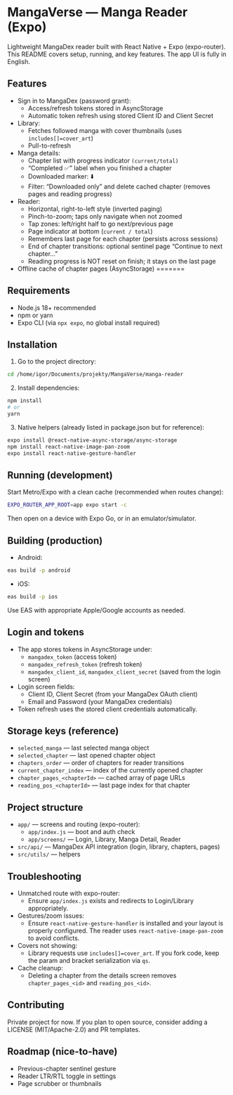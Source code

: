 # MangaVerse — Manga Reader (Expo)

Lightweight MangaDex reader built with React Native + Expo (expo-router). This README covers setup, running, and key features. The app UI is fully in English.

## Features
- Sign in to MangaDex (password grant):
  - Access/refresh tokens stored in AsyncStorage
  - Automatic token refresh using stored Client ID and Client Secret
- Library:
  - Fetches followed manga with cover thumbnails (uses `includes[]=cover_art`)
  - Pull-to-refresh
- Manga details:
  - Chapter list with progress indicator `(current/total)`
  - “Completed ✅” label when you finished a chapter
  - Downloaded marker: ⬇️
  - Filter: “Downloaded only” and delete cached chapter (removes pages and reading progress)
- Reader:
  - Horizontal, right-to-left style (inverted paging)
  - Pinch-to-zoom; taps only navigate when not zoomed
  - Tap zones: left/right half to go next/previous page
  - Page indicator at bottom (`current / total`)
  - Remembers last page for each chapter (persists across sessions)
  - End of chapter transitions: optional sentinel page “Continue to next chapter…”
  - Reading progress is NOT reset on finish; it stays on the last page
- Offline cache of chapter pages (AsyncStorage)
=======

## Requirements
- Node.js 18+ recommended
- npm or yarn
- Expo CLI (via `npx expo`, no global install required)

## Installation
1) Go to the project directory:
```bash
cd /home/igor/Documents/projekty/MangaVerse/manga-reader
```
2) Install dependencies:
```bash
npm install
# or
yarn
```
3) Native helpers (already listed in package.json but for reference):
```bash
expo install @react-native-async-storage/async-storage
npm install react-native-image-pan-zoom
expo install react-native-gesture-handler
```

## Running (development)
Start Metro/Expo with a clean cache (recommended when routes change):
```bash
EXPO_ROUTER_APP_ROOT=app expo start -c
```
Then open on a device with Expo Go, or in an emulator/simulator.

## Building (production)
- Android:
```bash
eas build -p android
```
- iOS:
```bash
eas build -p ios
```
Use EAS with appropriate Apple/Google accounts as needed.

## Login and tokens
- The app stores tokens in AsyncStorage under:
  - `mangadex_token` (access token)
  - `mangadex_refresh_token` (refresh token)
  - `mangadex_client_id`, `mangadex_client_secret` (saved from the login screen)
- Login screen fields:
  - Client ID, Client Secret (from your MangaDex OAuth client)
  - Email and Password (your MangaDex credentials)
- Token refresh uses the stored client credentials automatically.

## Storage keys (reference)
- `selected_manga` — last selected manga object
- `selected_chapter` — last opened chapter object
- `chapters_order` — order of chapters for reader transitions
- `current_chapter_index` — index of the currently opened chapter
- `chapter_pages_<chapterId>` — cached array of page URLs
- `reading_pos_<chapterId>` — last page index for that chapter

## Project structure
- `app/` — screens and routing (expo-router):
  - `app/index.js` — boot and auth check
  - `app/screens/` — Login, Library, Manga Detail, Reader
- `src/api/` — MangaDex API integration (login, library, chapters, pages)
- `src/utils/` — helpers

## Troubleshooting
- Unmatched route with expo-router:
  - Ensure `app/index.js` exists and redirects to Login/Library appropriately.
- Gestures/zoom issues:
  - Ensure `react-native-gesture-handler` is installed and your layout is properly configured. The reader uses `react-native-image-pan-zoom` to avoid conflicts.
- Covers not showing:
  - Library requests use `includes[]=cover_art`. If you fork code, keep the param and bracket serialization via `qs`.
- Cache cleanup:
  - Deleting a chapter from the details screen removes `chapter_pages_<id>` and `reading_pos_<id>`.

## Contributing
Private project for now. If you plan to open source, consider adding a LICENSE (MIT/Apache-2.0) and PR templates.

## Roadmap (nice-to-have)
- Previous-chapter sentinel gesture
- Reader LTR/RTL toggle in settings
- Page scrubber or thumbnails

